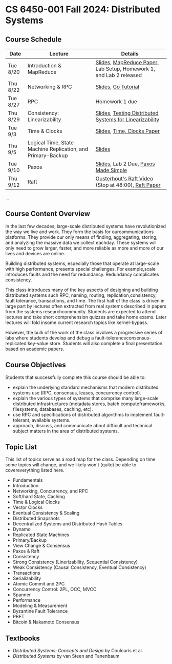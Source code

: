 # CS 6450-001 Fall 2024: Distributed Systems

## Course Schedule

| **Date**      | **Lecture**                     | **Details** |
|---------------|---------------------------------|-------------|
| Tue 8/20      | Introduction & MapReduce        | [Slides](https://utah.instructure.com/courses/985754/files/166481860?wrap=1), [MapReduce Paper](https://www.cs.utah.edu/~stutsman/cs6450/public/papers/mapreduce.pdf), Lab Setup, Homework 1, and Lab 2 released |
| Thu 8/22      | Networking & RPC                | [Slides](https://utah.instructure.com/courses/985754/files/166526051?wrap=1), [Go Tutorial](http://tour.golang.org/) |
| Tue 8/27      | RPC                             | Homework 1 due |
| Thu 8/29      | Consistency: Linearizability    | [Slides](https://utah.instructure.com/courses/985754/files/166991214?wrap=1), [Testing Distributed Systems for Linearizability](https://anishathalye.com/testing-distributed-systems-for-linearizability/) |
| Tue 9/3       | Time & Clocks                   | [Slides](https://utah.instructure.com/courses/985754/files/167145361?wrap=1), [Time, Clocks Paper](https://www.cs.utah.edu/~stutsman/cs6450/public/papers/time.pdf) |
| Thu 9/5       | Logical Time, State Machine Replication, and Primary-Backup | [Slides](https://utah.instructure.com/courses/985754/files/167216489?wrap=1) |
| Tue 9/10      | Paxos                           | [Slides](https://utah.instructure.com/courses/985754/files/167477801?wrap=1), Lab 2 Due, [Paxos Made Simple](https://www.cs.utah.edu/~stutsman/cs6450/public/papers/paxos-simple.pdf) |
| Thu 9/12      | Raft                            | [Ousterhout's Raft Video](https://www.youtube.com/watch?v=YbZ3zDzDnrw) (Stop at 48:00), [Raft Paper](https://raft.github.io/raft.pdf) |

...

## Course Content Overview

In the last few decades, large-scale distributed systems have revolutionized the way we live and work. They form the basis for ourcommunications platforms. They provide our only means of finding, aggregating, storing, and analyzing the massive data we collect eachday. These systems will only need to grow larger, faster, and more reliable as more and more of our lives and devices are online.  

Building distributed systems, especially those that operate at large-scale with high performance, presents special challenges. For example,scale introduces faults and the need for redundancy. Redundancy complicates consistency.  

This class introduces many of the key aspects of designing and building distributed systems such RPC, naming, routing, replication,consistency, fault tolerance, transactions, and time.
The first half of the class is driven in large part by lectures often extracted from real systems described in papers from the systems researchcommunity. Students are expected to attend lectures and take short comprehension quizzes and take home exams. Later lectures will fold insome current research topics like kernel-bypass.  

However, the bulk of the work of the class involves a progressive series of labs where students develop and debug a fault-toleranceconsensus-replicated key-value store. Students will also complete a final presentation based on academic papers.  

## Course Objectives

Students that successfully complete this course should be able to:  

* explain the underlying standard mechanisms that modern distributed systems use (RPC, consensus, leases, concurrency control).
* explain the various types of systems that comprise many large-scale distributed infrastructures (metadata stores, batch computeframeworks, filesystems, databases, caching, etc).
* use RPC and specifications of distributed algorithms to implement fault-tolerant, available systems.
* approach, discuss, and communicate about difficult and technical subject matters in the area of distributed systems.

## Topic List

This list of topics serve as a road map for the class. Depending on time some topics will change, and we likely won't (quite) be able to covereverything listed here.

* Fundamentals
* Introduction
* Networking, Concurrency, and RPC
* Soft/hard State, Caching
* Time & Logical Clocks
* Vector Clocks
* Eventual Consistency & Scaling
* Distributed Snapshots
* Decentralized Systems and Distributed Hash Tables
* Dynamo
* Replicated State Machines
* Primary/Backup
* View Change & Consensus
* Paxos & Raft
* Consistency
* Strong Consistency (Linerizability, Sequential Consistency)
* Weak Consistency (Causal Consistency, Eventual Consistency)
* Transactions
* Serializability
* Atomic Commit and 2PC
* Concurrency Control: 2PL, OCC, MVCC
* Spanner
* Performance
* Modeling & Measurement
* Byzantine Fault Tolerance
* PBFT
* Bitcoin & Nakamoto Consensus

## Textbooks

- *Distributed Systems: Concepts and Design* by Coulouris et al.
- *Distributed Systems* by van Steen and Tanenbaum
